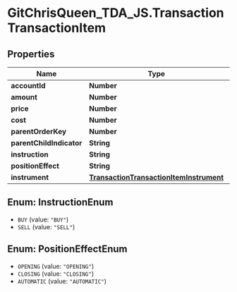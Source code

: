 # GitChrisQueen_TDA_JS.TransactionTransactionItem

## Properties
Name | Type | Description | Notes
------------ | ------------- | ------------- | -------------
**accountId** | **Number** |  | [optional] 
**amount** | **Number** |  | [optional] 
**price** | **Number** |  | [optional] 
**cost** | **Number** |  | [optional] 
**parentOrderKey** | **Number** |  | [optional] 
**parentChildIndicator** | **String** |  | [optional] 
**instruction** | **String** |  | [optional] 
**positionEffect** | **String** |  | [optional] 
**instrument** | [**TransactionTransactionItemInstrument**](TransactionTransactionItemInstrument.md) |  | [optional] 

<a name="InstructionEnum"></a>
## Enum: InstructionEnum

* `BUY` (value: `"BUY"`)
* `SELL` (value: `"SELL"`)


<a name="PositionEffectEnum"></a>
## Enum: PositionEffectEnum

* `OPENING` (value: `"OPENING"`)
* `CLOSING` (value: `"CLOSING"`)
* `AUTOMATIC` (value: `"AUTOMATIC"`)


